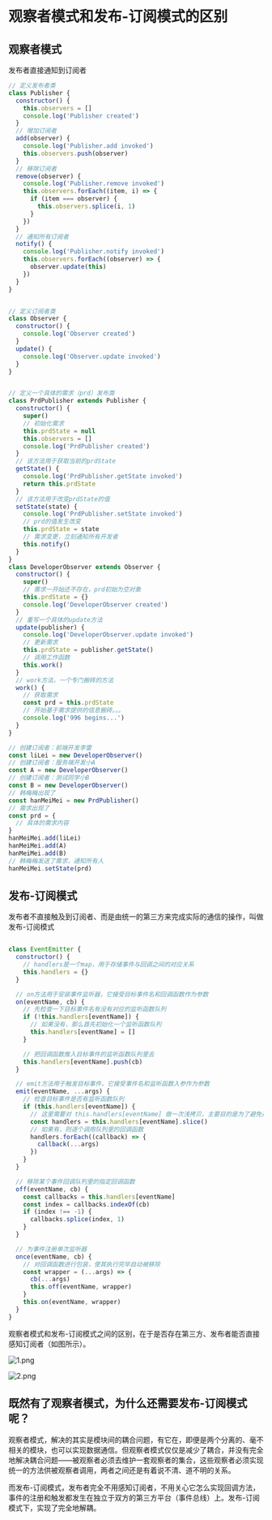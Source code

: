 
# 观察者模式和发布-订阅模式的区别

## 观察者模式

发布者直接通知到订阅者

```js
// 定义发布者类
class Publisher {
  constructor() {
    this.observers = []
    console.log('Publisher created')
  }
  // 增加订阅者
  add(observer) {
    console.log('Publisher.add invoked')
    this.observers.push(observer)
  }
  // 移除订阅者
  remove(observer) {
    console.log('Publisher.remove invoked')
    this.observers.forEach((item, i) => {
      if (item === observer) {
        this.observers.splice(i, 1)
      }
    })
  }
  // 通知所有订阅者
  notify() {
    console.log('Publisher.notify invoked')
    this.observers.forEach((observer) => {
      observer.update(this)
    })
  }
}


// 定义订阅者类
class Observer {
  constructor() {
    console.log('Observer created')
  }
  update() {
    console.log('Observer.update invoked')
  }
}


// 定义一个具体的需求（prd）发布类
class PrdPublisher extends Publisher {
  constructor() {
    super()
    // 初始化需求
    this.prdState = null
    this.observers = []
    console.log('PrdPublisher created')
  }
  // 该方法用于获取当前的prdState
  getState() {
    console.log('PrdPublisher.getState invoked')
    return this.prdState
  }
  // 该方法用于改变prdState的值
  setState(state) {
    console.log('PrdPublisher.setState invoked')
    // prd的值发生改变
    this.prdState = state
    // 需求变更，立刻通知所有开发者
    this.notify()
  }
}
class DeveloperObserver extends Observer {
  constructor() {
    super()
    // 需求一开始还不存在，prd初始为空对象
    this.prdState = {}
    console.log('DeveloperObserver created')
  }
  // 重写一个具体的update方法
  update(publisher) {
    console.log('DeveloperObserver.update invoked')
    // 更新需求
    this.prdState = publisher.getState()
    // 调用工作函数
    this.work()
  }
  // work方法，一个专门搬砖的方法
  work() {
    // 获取需求
    const prd = this.prdState
    // 开始基于需求提供的信息搬砖。。。
    console.log('996 begins...')
  }
}

// 创建订阅者：前端开发李雷
const liLei = new DeveloperObserver()
// 创建订阅者：服务端开发小A
const A = new DeveloperObserver()
// 创建订阅者：测试同学小B
const B = new DeveloperObserver()
// 韩梅梅出现了
const hanMeiMei = new PrdPublisher()
// 需求出现了
const prd = {
  // 具体的需求内容
}
hanMeiMei.add(liLei)
hanMeiMei.add(A)
hanMeiMei.add(B)
// 韩梅梅发送了需求，通知所有人
hanMeiMei.setState(prd)
```

## 发布-订阅模式

发布者不直接触及到订阅者、而是由统一的第三方来完成实际的通信的操作，叫做发布-订阅模式

```js

class EventEmitter {
  constructor() {
    // handlers是一个map，用于存储事件与回调之间的对应关系
    this.handlers = {}
  }

  // on方法用于安装事件监听器，它接受目标事件名和回调函数作为参数
  on(eventName, cb) {
    // 先检查一下目标事件名有没有对应的监听函数队列
    if (!this.handlers[eventName]) {
      // 如果没有，那么首先初始化一个监听函数队列
      this.handlers[eventName] = []
    }

    // 把回调函数推入目标事件的监听函数队列里去
    this.handlers[eventName].push(cb)
  }

  // emit方法用于触发目标事件，它接受事件名和监听函数入参作为参数
  emit(eventName, ...args) {
    // 检查目标事件是否有监听函数队列
    if (this.handlers[eventName]) {
      // 这里需要对 this.handlers[eventName] 做一次浅拷贝，主要目的是为了避免通过 once 安装的监听器在移除的过程中出现顺序问题
      const handlers = this.handlers[eventName].slice()
      // 如果有，则逐个调用队列里的回调函数
      handlers.forEach((callback) => {
        callback(...args)
      })
    }
  }

  // 移除某个事件回调队列里的指定回调函数
  off(eventName, cb) {
    const callbacks = this.handlers[eventName]
    const index = callbacks.indexOf(cb)
    if (index !== -1) {
      callbacks.splice(index, 1)
    }
  }

  // 为事件注册单次监听器
  once(eventName, cb) {
    // 对回调函数进行包装，使其执行完毕自动被移除
    const wrapper = (...args) => {
      cb(...args)
      this.off(eventName, wrapper)
    }
    this.on(eventName, wrapper)
  }
}
```

观察者模式和发布-订阅模式之间的区别，在于是否存在第三方、发布者能否直接感知订阅者（如图所示）。

![1.png](//static.jmni.cn/blog/img/987c2033e95f4441859435ccb31e6111.png)

![2.png](//static.jmni.cn/blog/img/c67395c4f703432a9f673607869dc686.png)

## 既然有了观察者模式，为什么还需要发布-订阅模式呢？

观察者模式，解决的其实是模块间的耦合问题，有它在，即便是两个分离的、毫不相关的模块，也可以实现数据通信。但观察者模式仅仅是减少了耦合，并没有完全地解决耦合问题——被观察者必须去维护一套观察者的集合，这些观察者必须实现统一的方法供被观察者调用，两者之间还是有着说不清、道不明的关系。

而发布-订阅模式，发布者完全不用感知订阅者，不用关心它怎么实现回调方法，事件的注册和触发都发生在独立于双方的第三方平台（事件总线）上。发布-订阅模式下，实现了完全地解耦。


